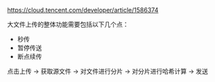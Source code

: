 https://cloud.tencent.com/developer/article/1586374

大文件上传的整体功能需要包括以下几个点：
- 秒传
- 暂停传送
- 断点续传

点击上传 -> 获取源文件 -> 对文件进行分片 -> 对分片进行哈希计算 -> 发送